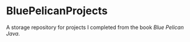 # BluePelicanProjects
A storage repository for projects I completed from the book _Blue Pelican Java_.
